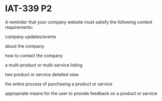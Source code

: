 # IAT-339 P2

A reminder that your company website must satisfy the following content requirements:

company updates/events

about the company

how to contact the company

a multi-product or multi-service listing

two product or service detailed view

the entire process of purchasing a product or service

appropriate means for the user to provide feedback on a product or service